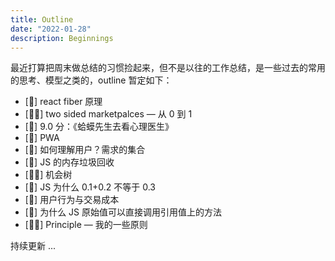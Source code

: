 ```yaml
---
title: Outline
date: "2022-01-28"
description: Beginnings
---
```


最近打算把周末做总结的习惯捡起来，但不是以往的工作总结，是一些过去的常用的思考、模型之类的，outline 暂定如下：

- [🤖] react fiber 原理
- [👨‍🚀] two sided marketpalces — 从 0 到 1
- [📕] 9.0 分：《蛤蟆先生去看心理医生》
- [🤖] PWA
- [🙇] 如何理解用户？需求的集合
- [🤖] JS 的内存垃圾回收
- [👨‍🚀] 机会树
- [🤖] JS 为什么 0.1+0.2 不等于 0.3
- [🙇] 用户行为与交易成本
- [🤖] 为什么 JS 原始值可以直接调用引用值上的方法
- [👨‍🚀] Principle — 我的一些原则

持续更新 ...
